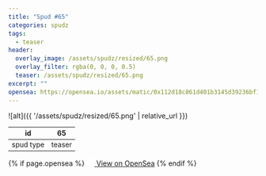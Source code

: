```yaml
---
title: "Spud #65"
categories: spudz
tags:
  - teaser
header:
  overlay_image: /assets/spudz/resized/65.png
  overlay_filter: rgba(0, 0, 0, 0.5)
  teaser: /assets/spudz/resized/65.png
excerpt: ""
opensea: https://opensea.io/assets/matic/0x112d18c861d401b3145d39236bf149f01e18beed/65
---
```

![alt]({{ '/assets/spudz/resized/65.png' | relative_url }})

| id | 65 |
|-|-|
| spud type | teaser |

{% if page.opensea %}
<a href="{{page.opensea}}" class="btn btn--info" onclick="window.open(this.href, '_blank'); return false;"><img src="/assets/images/opensea.svg" width="16px"><span>  View on OpenSea</span></a>
{% endif %}
